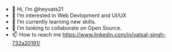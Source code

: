 - 👋 Hi, I’m @heyvats21
- 👀 I’m interested in Web Devlopment and UI/UX
- 🌱 I’m currently learning new skills.
- 💞️ I’m looking to collaborate on Open Source.
- 📫 How to reach me https://www.linkedin.com/in/vatsal-singh-732a20191/

<!---
heyvats21/heyvats21 is a ✨ special ✨ repository because its `README.md` (this file) appears on your GitHub profile.
You can click the Preview link to take a look at your changes.
--->
